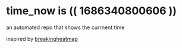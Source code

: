# time_now is (( 1686340800606 ))

an automated repo that shows the currnent time

inspired by [breakingheatmap](https://github.com/breakingheatmap/breakingheatmap)
